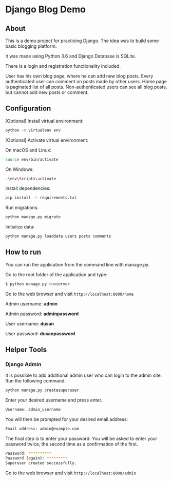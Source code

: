# Django Blog Demo

## About

This is a demo project for practicing Django.
The idea was to build some basic blogging platform.

It was made using Python 3.6 and Django 
Database is SQLite.

There is a login and registration functionality included.

User has his own blog page, where he can add new blog posts. 
Every authenticated user can comment on posts made by other users.
Home page is paginated list of all posts.
Non-authenticated users can see all blog posts, but cannot add new posts or comment.

## Configuration

\[Optional\] Install virtual environment:

```bash
python -m virtualenv env
```

\[Optional\] Activate virtual environment:

On macOS and Linux:
```bash
source env/bin/activate
```

On Windows:
```bash
.\env\Scripts\activate
```

Install dependencies:
```bash
pip install -r requirements.txt
```

Run migrations:
```bash
python manage.py migrate
```

Initialize data:
```bash
python manage.py loaddata users posts comments
```

## How to run

You can run the application from the command line with manage.py.

Go to the root folder of the application and type:
```bash
$ python manage.py runserver
```

Go to the web browser and visit `http://localhost:8000/home`

Admin username: **admin**

Admin password: **adminpassword**

User username: **dusan**

User password: **dusanpassword**

## Helper Tools

### Django Admin

It is possible to add additional admin user who can login to the admin site. Run the following command:
```bash
python manage.py createsuperuser
```
Enter your desired username and press enter.
```bash
Username: admin_username
```
You will then be prompted for your desired email address:
```bash
Email address: admin@example.com
```
The final step is to enter your password. You will be asked to enter your password twice, the second time as a confirmation of the first.
```bash
Password: **********
Password (again): *********
Superuser created successfully.
```

Go to the web browser and visit `http://localhost:8000/admin`

